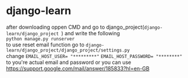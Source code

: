 # django-learn
after downloading oppen CMD and go to django_project(```django-learn/django_project ```) and write the following<br>
```python manage.py runserver ```<br>
to use reset email function go to ``` django-learn/django_project/django_project/settings.py  ```<br>
change 
```EMAIL_HOST_USER= "*********"```
```EMAIL_HOST_PASSWORD= "********"```<br>
to you're actual email and password or you can use https://support.google.com/mail/answer/185833?hl=en-GB
